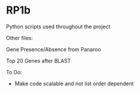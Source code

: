 # RP1b
Python scripts used throughout the project

Other files:

Gene Presence/Absence from Panaroo

Top 20 Genes after BLAST 

To Do:
- Make code scalable and not list order dependent
